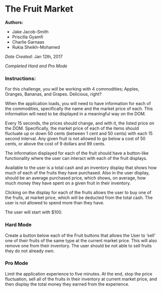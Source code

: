 # The Fruit Market

**Authors:**
* Jake Jacob-Smith
* Priscilla Gyamfi
* Charlie Garnaas
* Rukia Sheikh-Mohamed

*Date Created:* Jan 12th, 2017

*Completed Hard and Pro Mode*

### Instructions:
For this challenge, you will be working with 4 commodities; Apples, Oranges, Bananas, and Grapes. Delicious, right?

When the application loads, you will need to have information for each of the commodities, specifically the name and the market price of each. This information will need to be displayed in a meaningful way on the DOM.

Every 15 seconds, the prices should change, and with it, the listed price on the DOM. Specifically, the market price of each of the items should fluctuate up or down 50 cents (between 1 cent and 50 cents) with each 15 second interval. Any given fruit is not allowed to go below a cost of 50 cents, or above the cost of 9 dollars and 99 cents.

The information displayed for each of the fruit should have a button-like functionality where the user can interact with each of the fruit displays.

Available to the user is a total cash and an inventory display that shows how much of each of the fruits they have purchased. Also in the user display, should be an average purchased price, which shows, on average, how much money they have spent on a given fruit in their inventory.

Clicking on the display for each of the fruits allows the user to buy one of the fruits, at market price, which will be deducted from the total cash. The user is not allowed to spend more than they have.

The user will start with $100.

### Hard Mode
Create a button below each of the Fruit buttons that allows the User to ‘sell’ one of their fruits of the same type at the current market price. This will also remove one from their inventory. The user should be not able to sell fruits they do not already own.

### Pro Mode
Limit the application experience to five minutes. At the end, stop the price fluctuation, sell all of the fruits in their inventory at current market price, and then display the total money they earned from the experience.
